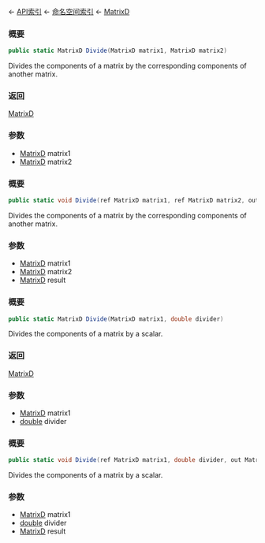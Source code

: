 ← [API索引](Api-Index) ← [命名空间索引](Namespace-Index) ← [MatrixD](VRageMath.MatrixD)

### 概要

```csharp
public static MatrixD Divide(MatrixD matrix1, MatrixD matrix2)
```

Divides the components of a matrix by the corresponding components of another matrix.

### 返回

[MatrixD](VRageMath.MatrixD)

### 参数

* [MatrixD](VRageMath.MatrixD) matrix1
* [MatrixD](VRageMath.MatrixD) matrix2
### 概要

```csharp
public static void Divide(ref MatrixD matrix1, ref MatrixD matrix2, out MatrixD result)
```

Divides the components of a matrix by the corresponding components of another matrix.

### 参数

* [MatrixD](VRageMath.MatrixD) matrix1
* [MatrixD](VRageMath.MatrixD) matrix2
* [MatrixD](VRageMath.MatrixD) result
### 概要

```csharp
public static MatrixD Divide(MatrixD matrix1, double divider)
```

Divides the components of a matrix by a scalar.

### 返回

[MatrixD](VRageMath.MatrixD)

### 参数

* [MatrixD](VRageMath.MatrixD) matrix1
* [double](https://docs.microsoft.com/en-us/dotnet/api/System.Double?view=netframework-4.6) divider
### 概要

```csharp
public static void Divide(ref MatrixD matrix1, double divider, out MatrixD result)
```

Divides the components of a matrix by a scalar.

### 参数

* [MatrixD](VRageMath.MatrixD) matrix1
* [double](https://docs.microsoft.com/en-us/dotnet/api/System.Double?view=netframework-4.6) divider
* [MatrixD](VRageMath.MatrixD) result
